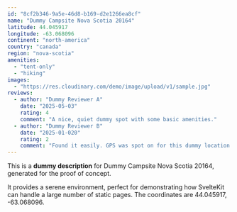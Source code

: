 ```yaml
---
id: "8cf2b346-9a5e-46d8-b169-d2e1266ea8cf"
name: "Dummy Campsite Nova Scotia 20164"
latitude: 44.045917
longitude: -63.068096
continent: "north-america"
country: "canada"
region: "nova-scotia"
amenities:
  - "tent-only"
  - "hiking"
images:
  - "https://res.cloudinary.com/demo/image/upload/v1/sample.jpg"
reviews:
  - author: "Dummy Reviewer A"
    date: "2025-05-03"
    rating: 4
    comment: "A nice, quiet dummy spot with some basic amenities."
  - author: "Dummy Reviewer B"
    date: "2025-01-020"
    rating: 2
    comment: "Found it easily. GPS was spot on for this dummy location."
---
```


This is a **dummy description** for Dummy Campsite Nova Scotia 20164, generated for the proof of concept.

It provides a serene environment, perfect for demonstrating how SvelteKit can handle a large number of static pages. The coordinates are 44.045917, -63.068096.
